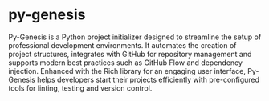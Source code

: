 # py-genesis
Py-Genesis is a Python project initializer designed to streamline the setup of professional development environments. It automates the creation of project structures, integrates with GitHub for repository management and supports modern best practices such as GitHub Flow and dependency injection. Enhanced with the Rich library for an engaging user interface, Py-Genesis helps developers start their projects efficiently with pre-configured tools for linting, testing and version control.
